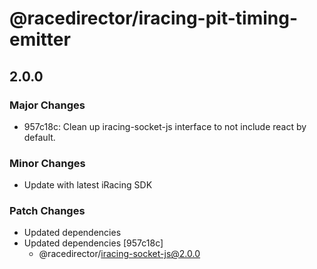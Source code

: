 # @racedirector/iracing-pit-timing-emitter

## 2.0.0

### Major Changes

- 957c18c: Clean up iracing-socket-js interface to not include react by default.

### Minor Changes

- Update with latest iRacing SDK

### Patch Changes

- Updated dependencies
- Updated dependencies [957c18c]
  - @racedirector/iracing-socket-js@2.0.0
